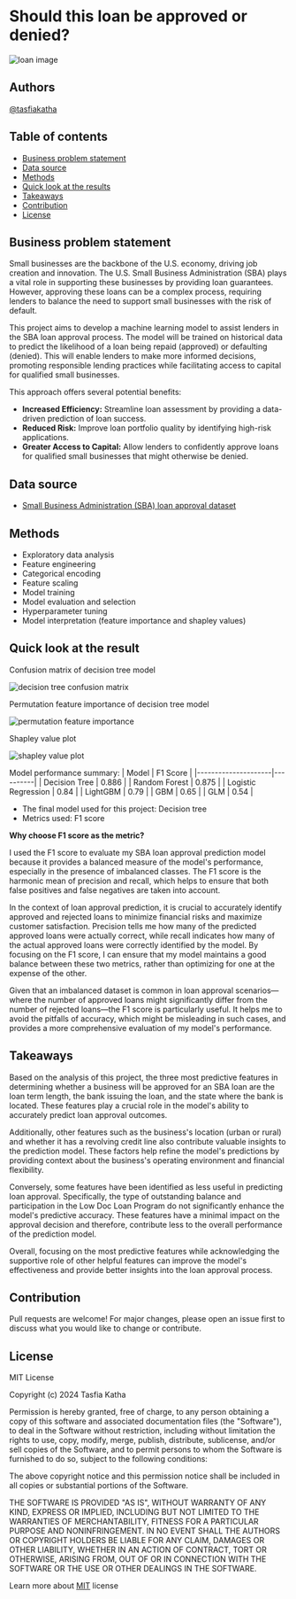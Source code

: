 # Should this loan be approved or denied?

![loan image](https://img.freepik.com/premium-photo/businessman-shaking-hands-giving-dollar-bills-corruption-bribery-business-manager-deal-contract_45041-198.jpg?w=826)

## Authors
[@tasfiakatha](https://github.com/tasfiakatha)

## Table of contents
- [Business problem statement](https://github.com/tasfiakatha/Should-this-loan-be-approved-or-denied-/blob/main/README.md#business-problem-statement)
- [Data source](https://github.com/tasfiakatha/Should-this-loan-be-approved-or-denied-/blob/main/README.md#data-source)
- [Methods](https://github.com/tasfiakatha/Should-this-loan-be-approved-or-denied-/blob/main/README.md#methods)
- [Quick look at the results](https://github.com/tasfiakatha/Should-this-loan-be-approved-or-denied-/blob/main/README.md#quick-look-at-the-result)
- [Takeaways](https://github.com/tasfiakatha/Should-this-loan-be-approved-or-denied-/blob/main/README.md#takeaways)
- [Contribution](https://github.com/tasfiakatha/Should-this-loan-be-approved-or-denied-/blob/main/README.md#contribution)
- [License](https://github.com/tasfiakatha/Should-this-loan-be-approved-or-denied-/blob/main/README.md#license)

## Business problem statement
Small businesses are the backbone of the U.S. economy, driving job creation and innovation. The U.S. Small Business Administration (SBA) plays a vital role in supporting these businesses by providing loan guarantees. However, approving these loans can be a complex process, requiring lenders to balance the need to support small businesses with the risk of default.

This project aims to develop a machine learning model to assist lenders in the SBA loan approval process. The model will be trained on historical data to predict the likelihood of a loan being repaid (approved) or defaulting (denied). This will enable lenders to make more informed decisions, promoting responsible lending practices while facilitating access to capital for qualified small businesses.

This approach offers several potential benefits:

- **Increased Efficiency:** Streamline loan assessment by providing a data-driven prediction of loan success.  
- **Reduced Risk:** Improve loan portfolio quality by identifying high-risk applications.  
- **Greater Access to Capital:** Allow lenders to confidently approve loans for qualified small businesses that might otherwise be denied.

## Data source
- [Small Business Administration (SBA) loan approval dataset](https://www.kaggle.com/datasets/mirbektoktogaraev/should-this-loan-be-approved-or-denied)

## Methods
- Exploratory data analysis
- Feature engineering
- Categorical encoding
- Feature scaling
- Model training
- Model evaluation and selection
- Hyperparameter tuning
- Model interpretation (feature importance and shapley values)

## Quick look at the result
Confusion matrix of decision tree model 

![decision tree confusion matrix](https://github.com/tasfiakatha/Should-this-loan-be-approved-or-denied-/blob/main/artifacts/confusion%20matrix_decision%20tree.png) 

Permutation feature importance of decision tree model

![permutation feature importance](https://github.com/tasfiakatha/Should-this-loan-be-approved-or-denied-/blob/main/artifacts/permutation%20feature%20importance.png)

Shapley value plot

![shapley value plot](https://github.com/tasfiakatha/Should-this-loan-be-approved-or-denied-/blob/main/artifacts/shapley%20value%20plot.png)

Model performance summary:
| Model               | F1 Score |
|---------------------|----------|
| Decision Tree       | 0.886    |
| Random Forest       | 0.875    |
| Logistic Regression | 0.84     |
| LightGBM            | 0.79     |
| GBM                 | 0.65     |
| GLM                 | 0.54     |

- The final model used for this project: Decision tree
- Metrics used: F1 score
  
**Why choose F1 score as the metric?**

I used the F1 score to evaluate my SBA loan approval prediction model because it provides a balanced measure of the model's performance, especially in the presence of imbalanced classes. The F1 score is the harmonic mean of precision and recall, which helps to ensure that both false positives and false negatives are taken into account. 

In the context of loan approval prediction, it is crucial to accurately identify approved and rejected loans to minimize financial risks and maximize customer satisfaction. Precision tells me how many of the predicted approved loans were actually correct, while recall indicates how many of the actual approved loans were correctly identified by the model. By focusing on the F1 score, I can ensure that my model maintains a good balance between these two metrics, rather than optimizing for one at the expense of the other.

Given that an imbalanced dataset is common in loan approval scenarios—where the number of approved loans might significantly differ from the number of rejected loans—the F1 score is particularly useful. It helps me to avoid the pitfalls of accuracy, which might be misleading in such cases, and provides a more comprehensive evaluation of my model's performance. 

## Takeaways
Based on the analysis of this project, the three most predictive features in determining whether a business will be approved for an SBA loan are the loan term length, the bank issuing the loan, and the state where the bank is located. These features play a crucial role in the model's ability to accurately predict loan approval outcomes.

Additionally, other features such as the business's location (urban or rural) and whether it has a revolving credit line also contribute valuable insights to the prediction model. These factors help refine the model's predictions by providing context about the business's operating environment and financial flexibility.

Conversely, some features have been identified as less useful in predicting loan approval. Specifically, the type of outstanding balance and participation in the Low Doc Loan Program do not significantly enhance the model's predictive accuracy. These features have a minimal impact on the approval decision and therefore, contribute less to the overall performance of the prediction model.

Overall, focusing on the most predictive features while acknowledging the supportive role of other helpful features can improve the model's effectiveness and provide better insights into the loan approval process.

## Contribution
Pull requests are welcome! For major changes, please open an issue first to discuss what you would like to change or contribute.

## License
MIT License

Copyright (c) 2024 Tasfia Katha

Permission is hereby granted, free of charge, to any person obtaining a copy
of this software and associated documentation files (the "Software"), to deal
in the Software without restriction, including without limitation the rights
to use, copy, modify, merge, publish, distribute, sublicense, and/or sell
copies of the Software, and to permit persons to whom the Software is
furnished to do so, subject to the following conditions:

The above copyright notice and this permission notice shall be included in all
copies or substantial portions of the Software.

THE SOFTWARE IS PROVIDED "AS IS", WITHOUT WARRANTY OF ANY KIND, EXPRESS OR
IMPLIED, INCLUDING BUT NOT LIMITED TO THE WARRANTIES OF MERCHANTABILITY,
FITNESS FOR A PARTICULAR PURPOSE AND NONINFRINGEMENT. IN NO EVENT SHALL THE
AUTHORS OR COPYRIGHT HOLDERS BE LIABLE FOR ANY CLAIM, DAMAGES OR OTHER
LIABILITY, WHETHER IN AN ACTION OF CONTRACT, TORT OR OTHERWISE, ARISING FROM,
OUT OF OR IN CONNECTION WITH THE SOFTWARE OR THE USE OR OTHER DEALINGS IN THE
SOFTWARE.

Learn more about [MIT](https://choosealicense.com/licenses/mit/) license

